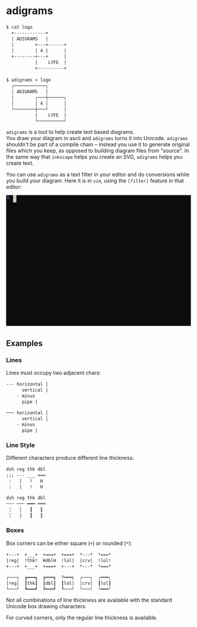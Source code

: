 # adigrams


```
$ cat logo
  +------------+
  | ADIGRAMS   |
  |        +---+------+
  |        | 4 |      |
  +--------+---+      |
           |    LYFE  |
           +----------+

$ adigrams < logo
  ┌────────────┐
  │ ADIGRAMS   │
  │        ┌───┼──────┐
  │        │ 4 │      │
  └────────┼───┘      │
           │    LYFE  │
           └──────────┘
```

`adigrams` is a tool to help create text based diagrams.  
You draw your diagram in ascii and `adigrams` turns it into Unicode.
`adigrams` shouldn't be part of a compile
chain – instead you use it to generate
original files which you keep, as opposed to building diagram files from "source".
In the same way that `inkscape` helps you create an SVG, `adigrams` helps you create text.

You can use `adigrams` as a text filter in your editor and do conversions while you build
your diagram.  Here it is in `vim`, using the `[filter]` feature in that editor:

<img src="demo.svg" />

## Examples

### Lines

Lines must occupy two adjacent chars:

```
--- horizontal |
      vertical |
    - minus
      pipe |
```

```
─── horizontal │
      vertical │
    - minus
      pipe |
```


### Line Style

Different characters produce different line thickness:

```
dsh reg thk dbl
;;; --- ___ ===
 :   |   !   H
 :   |   !   H

```

```
dsh reg thk dbl
╌╌╌ ─── ━━━ ═══
 ╎   │   ┃   ║
 ╎   │   ┃   ║
```


### Boxes

Box corners can be either square (`+`) or rounded (`*`):

```
+---+  +___+  +===+  +===+  *---*  *===*
|reg|  !thk!  HdblH  !lol|  |crv|  !lol!
+---+  +___+  +===+  +---+  *---*  *===*
```

```
┌───┐  ┏━━━┓  ╔═══╗  ?═══╕  ╭───╮  ╭═══╮
│reg│  ┃thk┃  ║dbl║  ┃lol│  │crv│  ┃lol┃
└───┘  ┗━━━┛  ╚═══╝  ┖───┘  ╰───╯  ╰═══╯
```

Not all combinations of line thickness are available with the standard Unicode
box drawing characters.

For curved corners, only the regular line thickness is available.
